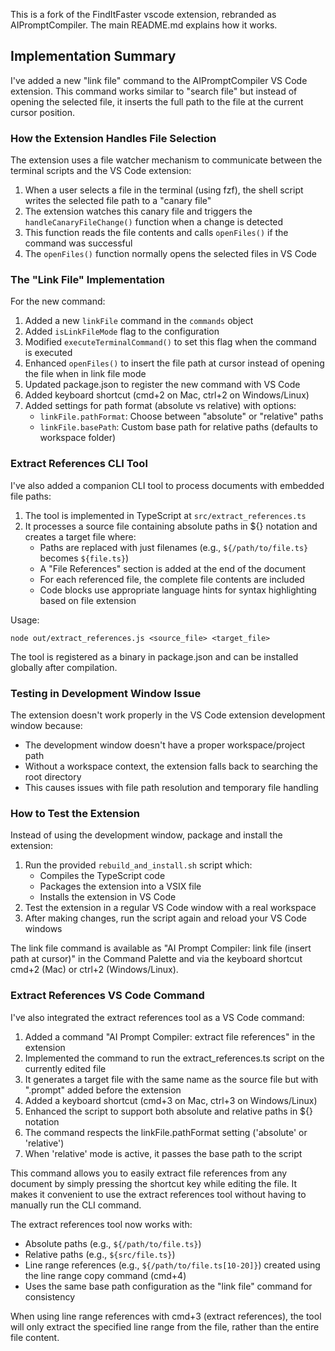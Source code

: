 This is a fork of the FindItFaster vscode extension, rebranded as AIPromptCompiler. The main README.md explains how it works.

## Implementation Summary

I've added a new "link file" command to the AIPromptCompiler VS Code extension. This command works similar to "search file" but instead of opening the selected file, it inserts the full path to the file at the current cursor position.

### How the Extension Handles File Selection

The extension uses a file watcher mechanism to communicate between the terminal scripts and the VS Code extension:

1. When a user selects a file in the terminal (using fzf), the shell script writes the selected file path to a "canary file"
2. The extension watches this canary file and triggers the `handleCanaryFileChange()` function when a change is detected
3. This function reads the file contents and calls `openFiles()` if the command was successful
4. The `openFiles()` function normally opens the selected files in VS Code

### The "Link File" Implementation

For the new command:

1. Added a new `linkFile` command in the `commands` object
2. Added `isLinkFileMode` flag to the configuration
3. Modified `executeTerminalCommand()` to set this flag when the command is executed
4. Enhanced `openFiles()` to insert the file path at cursor instead of opening the file when in link file mode
5. Updated package.json to register the new command with VS Code
6. Added keyboard shortcut (cmd+2 on Mac, ctrl+2 on Windows/Linux)
7. Added settings for path format (absolute vs relative) with options:
   - `linkFile.pathFormat`: Choose between "absolute" or "relative" paths
   - `linkFile.basePath`: Custom base path for relative paths (defaults to workspace folder)

### Extract References CLI Tool

I've also added a companion CLI tool to process documents with embedded file paths:

1. The tool is implemented in TypeScript at `src/extract_references.ts`
2. It processes a source file containing absolute paths in ${} notation and creates a target file where:
   - Paths are replaced with just filenames (e.g., `${/path/to/file.ts}` becomes `${file.ts}`)
   - A "File References" section is added at the end of the document
   - For each referenced file, the complete file contents are included
   - Code blocks use appropriate language hints for syntax highlighting based on file extension

Usage:
```
node out/extract_references.js <source_file> <target_file>
```

The tool is registered as a binary in package.json and can be installed globally after compilation.

### Testing in Development Window Issue

The extension doesn't work properly in the VS Code extension development window because:
- The development window doesn't have a proper workspace/project path
- Without a workspace context, the extension falls back to searching the root directory
- This causes issues with file path resolution and temporary file handling

### How to Test the Extension

Instead of using the development window, package and install the extension:

1. Run the provided `rebuild_and_install.sh` script which:
   - Compiles the TypeScript code
   - Packages the extension into a VSIX file
   - Installs the extension in VS Code
2. Test the extension in a regular VS Code window with a real workspace
3. After making changes, run the script again and reload your VS Code windows

The link file command is available as "AI Prompt Compiler: link file (insert path at cursor)" in the Command Palette and via the keyboard shortcut cmd+2 (Mac) or ctrl+2 (Windows/Linux).

### Extract References VS Code Command

I've also integrated the extract references tool as a VS Code command:

1. Added a command "AI Prompt Compiler: extract file references" in the extension
2. Implemented the command to run the extract_references.ts script on the currently edited file
3. It generates a target file with the same name as the source file but with ".prompt" added before the extension
4. Added a keyboard shortcut (cmd+3 on Mac, ctrl+3 on Windows/Linux)
5. Enhanced the script to support both absolute and relative paths in ${} notation
6. The command respects the linkFile.pathFormat setting ('absolute' or 'relative')
7. When 'relative' mode is active, it passes the base path to the script

This command allows you to easily extract file references from any document by simply pressing the shortcut key while editing the file. It makes it convenient to use the extract references tool without having to manually run the CLI command.

The extract references tool now works with:
- Absolute paths (e.g., `${/path/to/file.ts}`)
- Relative paths (e.g., `${src/file.ts}`)
- Line range references (e.g., `${/path/to/file.ts[10-20]}`) created using the line range copy command (cmd+4)
- Uses the same base path configuration as the "link file" command for consistency

When using line range references with cmd+3 (extract references), the tool will only extract the specified line range from the file, rather than the entire file content.
